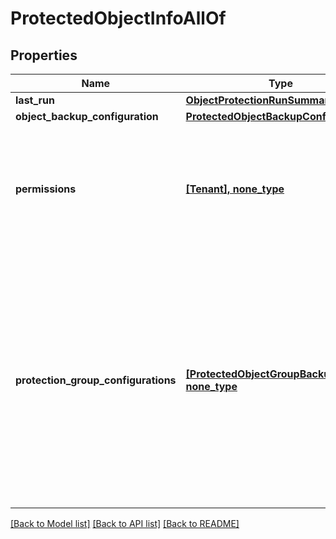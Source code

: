 # ProtectedObjectInfoAllOf


## Properties
Name | Type | Description | Notes
------------ | ------------- | ------------- | -------------
**last_run** | [**ObjectProtectionRunSummary**](ObjectProtectionRunSummary.md) |  | [optional] 
**object_backup_configuration** | [**ProtectedObjectBackupConfig**](ProtectedObjectBackupConfig.md) |  | [optional] 
**permissions** | [**[Tenant], none_type**](TenantInfo.md) | Specifies the list of tenants that have permissions for this accessing given protected object. | [optional] 
**protection_group_configurations** | [**[ProtectedObjectGroupBackupConfig], none_type**](ProtectedObjectGroupBackupConfig.md) | Specifies the protection info associated with every object. There can be multiple instances of protection info since the same object can be protected in multiple protection groups. | [optional] 

[[Back to Model list]](../README.md#documentation-for-models) [[Back to API list]](../README.md#documentation-for-api-endpoints) [[Back to README]](../README.md)


